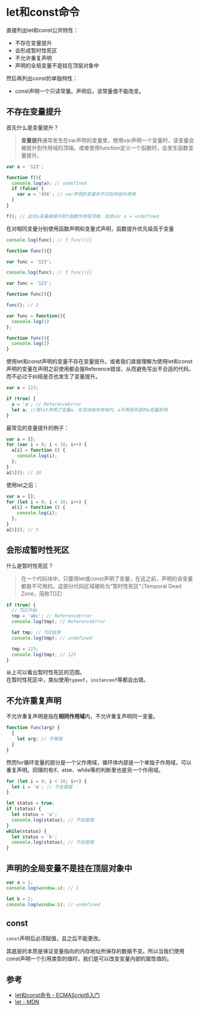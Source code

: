 # let和const命令

直接列出let和const公共特性：
* 不存在变量提升
* 会形成暂时性死区
* 不允许重复声明
* 声明的全局变量不是挂在顶层对象中

然后再列出const的单独特性：
* const声明一个只读常量。声明后，该常量值不能改变。

## 不存在变量提升
首先什么是变量提升？  
> **变量提升**通常发生在var声明的变量里，使用var声明一个变量时，该变量会被提升到作用域的顶端。或者使用function定义一个函数时，会发生函数变量提升。

```javascript
var a = '123';

function f(){
  console.log(a); // undefined
  if (false) {
    var a = '456'; // var声明的变量并不识别块级作用域
  }
}

f(); // 此时a变量被提升到f函数作用域顶端，变成var a = undefined
```

在对相同变量分别使用函数声明和变量式声明，函数提升优先级高于变量
```javascript
console.log(func); // ƒ func(){}

function func(){}

var func = '123';
```

```javascript
console.log(func); // ƒ func(){}

var func = '123';

function func(){}
```

```javascript
func(); // 2

var func = function(){
  console.log(1)
};

function func(){
  console.log(2)
}
```

使用let和const声明的变量不存在变量提升。或者我们直接理解为使用let和const声明的变量在声明之前使用都会报Reference错误，从而避免写出不合适的代码，而不必过于纠结是否也发生了变量提升。

```javascript
var a = 123;

if (true) {
  a = 'a'; // ReferenceError
  let a; //用let声明了变量a，在该块级作用域内，a不再受外部的a变量影响
}
```

最常见的变量提升的例子：
```javascript
var a = [];
for (var i = 0; i < 10; i++) {
  a[i] = function () {
    console.log(i);
  };
}
a[5](); // 10
```
使用let之后：
```javascript
var a = [];
for (let i = 0; i < 10; i++) {
  a[i] = function () {
    console.log(i);
  };
}
a[5](); // 5
```


## 会形成暂时性死区
什么是暂时性死区？
> 在一个代码块中，只要用let或const声明了变量，在这之前，声明的该变量都是不可用的。这部分代码区域被称为”暂时性死区“（Temporal Dead Zone，简称TDZ）

```javascript
if (true) {
  // TDZ开始
  tmp = 'abc'; // ReferenceError
  console.log(tmp); // ReferenceError

  let tmp; // TDZ结束
  console.log(tmp); // undefined

  tmp = 123;
  console.log(tmp); // 123
}
```
从上可以看出暂时性死区的范围。  
在暂时性死区中，类似使用`typeof`，`instanceof`等都会出错。

## 不允许重复声明

不允许重复声明是指在**相同作用域**内，不允许重复声明同一变量。 
```javascript
function func(arg) {
  {
    let arg; // 不报错
  }
}
```

然而for循环变量的部分是一个父作用域，循环体内部是一个单独子作用域，可以重复声明。同理的有if、else、while等的判断里也是另一个作用域。
```javascript
for (let i = 0; i < 10; i++) {
  let i = 'a'; // 不会报错
}
```
```javascript
let status = true;
if (status) {
  let status = 'a';
  console.log(status); // 不会报错
}
while(status) {
  let status = 'b';
  console.log(status); // 不会报错
}
```

## 声明的全局变量不是挂在顶层对象中
``` javascript
var a = 1;
console.log(window.a); // 1

let b = 2;
console.log(window.b); // undefined
```

## const
`const`声明后必须赋值，且之后不能更改。  

其底层的本质是保证变量指向的内存地址所保存的数据不变。所以当我们使用const声明一个引用类型的值时，我们是可以改变变量内部的属性值的。

## 参考
* [let和const命令 - ECMAScript6入门](https://es6.ruanyifeng.com/#docs/let)  
* [let - MDN](https://developer.mozilla.org/en-US/docs/Web/JavaScript/Reference/Statements/let?retiredLocale=he#specifications)



